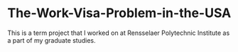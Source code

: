 # The-Work-Visa-Problem-in-the-USA
This is a term project that I worked on at Rensselaer Polytechnic Institute as a part of my graduate studies.
